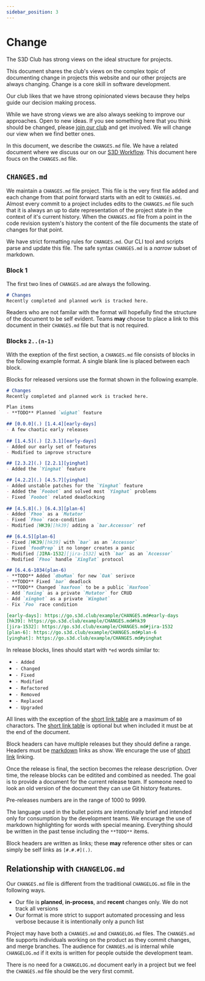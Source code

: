 ```yaml
---
sidebar_position: 3
---
```

# Change
The S3D Club has strong views on the ideal structure for projects.

This document shares the club's views on the complex topic of documenting
change in projects this website and our other projects are always changing.
Change is a core skill in software development.

Our club likes that we have strong opinionated views because they helps guide
our decision making process.

While we have strong views we are also always seeking to improve our
approaches. Open to new ideas.  If you see something here that you think should
be changed, please [join our club][join] and get involved. We will change our
view when we find better ones.

In this document, we describe the `CHANGES.md` file. We have a related document
where we discuss our on our [S3D Workflow][wkfl].  This document here foucs on
the `CHANGES.md` file.

## `CHANGES.md`
We maintain a `CHANGES.md` file project. This file is the very first file added
and each change from that point forward starts with an edit to `CHANGES.md`.
Almost every commit to a project includes edits to the `CHANGES.md` file such
that it is always an up to date representation of the project state in the
context of it's current history.  When the `CHANGES.md` file from a point in
the code revision system's history the content of the file documents the state
of changes for that point.

We have strict formatting rules for `CHANGES.md`. Our CLI tool and scripts
parse and update this file. The safe syntax `CHANGES.md` is a *narrow* subset
of markdown.

### Block 1
The first two lines of `CHANGES.md` are always the following.
```markdown
# Changes
Recently completed and planned work is tracked here.
```

Readers who are not familar with the format will hopefully find the structure
of the document to be self evident. Teams __may__ choose to place a link to
this document in their `CHANGES.md` file but that is not required.

### Blocks `2..(n-1)`
With the exeption of the first section, a `CHANGES.md` file consists of blocks
in the following example format. A single blank line is placed between each
block.

Blocks for released versions use the format shown in the following example.

```markdown
# Changes
Recently completed and planned work is tracked here.

Plan items
- **TODO** Planned `wighat` feature

## [0.0.0](.) [1.4.4][early-days]
- A few chaotic early releases
 
## [1.4.5](.) [2.3.1][early-days]
- Added our early set of features
- Modified to improve structure 

## [2.3.2](.) [2.2.1][yinghat]
- Added the `Yinghat` feature

## [4.2.2](.) [4.5.7][yinghat]
- Added unstable patches for the `Yinghat` feature 
- Added the `Foobot` and solved most `Yinghat` problems
- Fixed `Foobot` related deadlocking
 
## [4.5.8](.) [6.4.3][plan-6] 
- Added `Fhoo` as a `Mutator`
- Fixed `Fhoo` race-condition
- Modified [HK39][hk39] adding a `bar.Accessor` ref

## [6.4.5][plan-6]
- Fixed [HK39][hk39] with `bar` as an `Accessor`
- Fixed `foodPrep` it no longer creates a panic
- Modified [JIRA-1532][jira-1532] with `bar` as an `Accessor`
- Modified `Fhoo` handle `XingTat` protocol

## [6.4.6-1034(plan-6)
- **TODO** Added `dboMan` for new `Oak` serivce
- **TODO** Fixed `bar` deadlock
- **TODO** Changed `haxfoon` to be a public `Haxfoon`
- Add `fuxing` as a private `Mutator` for CRUD
- Add `xingbot` as a private `Wingbat`
- Fix `Foo` race condition

[early-days]: https://go.s3d.club/example/CHANGES.md#early-days
[hk39]: https://go.s3d.club/example/CHANGES.md#hk39
[jira-1532]: https://go.s3d.club/example/CHANGES.md#jira-1532
[plan-6]: https://go.s3d.club/example/CHANGES.md#plan-6
[yinghat]: https://go.s3d.club/example/CHANGES.md#yinghat
```

In release blocks, lines should start with `*ed` words similar to:
- `- Added`
- `- Changed`
- `- Fixed`
- `- Modified`
- `- Refactored`
- `- Removed`
- `- Replaced`
- `- Upgraded`

All lines with the exception of the [short link table][short] are a maximum of
`80` charactors. The [short link table][short] is optional but when included it
must be at the end of the document.

Block headers can have multiple releases but they should define a range.
Headers must be [markdown](https://www.markdownguide.org/) links as show. We
encurage the use of [short link][short] linking.

Once the release is final, the section becomes the release description. Over
time, the release blocks can be editited and combined as needed. The goal is to
provide a document for the current release team. If someone need to look an old
version of the document they can use Git history features.

Pre-releases numbers are in the range of 1000 to 9999.

The language used in the bullet points are intentionally brief and intended
only for consumption by the development teams. We encurage the use of markdown
highlighting for words with special meaning. Everything should be written in
the past tense including the `**TODO**` items.

Block headers are written as links; these **may** reference other sites or can
simply be self links as `[#.#.#](.)`.

## Relationship with `CHANGELOG.md`
Our `CHANGES.md` file  is different from the traditional `CHANGELOG.md` file in
the following ways.
- Our file is **planned**, **in-process**, and **recent** changes only. We do
  not track all versions
- Our format is more strict to support automated processing and less verbose
  because it is intentionally only a punch list

Project may have both a `CHANGES.md` and `CHANGELOG.md` files. The `CHANGES.md`
file supports individuals working on the product as they commit changes, and
merge branches. The audience for `CHANGES.md` is internal while `CHANGELOG.md`
if it exits is written for people outside the development team.

There is no need for a `CHANGELOG.md` document early in a project but we feel
the `CHANGES.md` file should be the very first commit.

[join]: /blog/2022/09/12/the-s3d-club#join-the-s3d-club
[short]: http://sgmljs.net/docs/markdown-shortlink-examples.html
[wkfl]: /docs/notes/git
